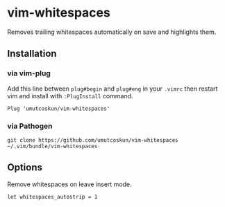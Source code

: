 # vim-whitespaces
Removes trailing whitespaces automatically on save and highlights them.

## Installation
### via vim-plug
Add this line between `plug#begin` and `plug#eng` in your `.vimrc`  then restart vim and install with `:PlugInstall` command.

```Plug 'umutcoskun/vim-whitespaces'```

### via Pathogen

```git clone https://github.com/umutcoskun/vim-whitespaces ~/.vim/bundle/vim-whitespaces```

## Options
Remove whitespaces on leave insert mode.

```let whitespaces_autostrip = 1```
